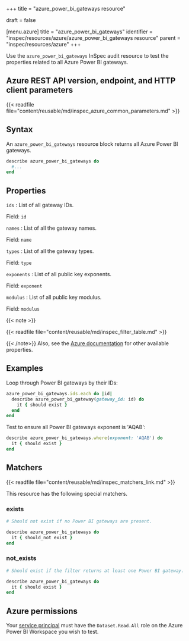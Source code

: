 +++
title = "azure_power_bi_gateways resource"

draft = false


[menu.azure]
title = "azure_power_bi_gateways"
identifier = "inspec/resources/azure/azure_power_bi_gateways resource"
parent = "inspec/resources/azure"
+++

Use the `azure_power_bi_gateways` InSpec audit resource to test the properties related to all Azure Power BI gateways.

## Azure REST API version, endpoint, and HTTP client parameters

{{< readfile file="content/reusable/md/inspec_azure_common_parameters.md" >}}

## Syntax

An `azure_power_bi_gateways` resource block returns all Azure Power BI gateways.

```ruby
describe azure_power_bi_gateways do
  #...
end
```

## Properties

`ids`
: List of all gateway IDs.

  Field: `id`

`names`
: List of all the gateway names.

  Field: `name`

`types`
: List of all the gateway types.

  Field: `type`

`exponents`
: List of all public key exponents.

  Field: `exponent`

`modulus`
: List of all public key modulus.

  Field: `modulus`

{{< note >}}

{{< readfile file="content/reusable/md/inspec_filter_table.md" >}}

{{< /note>}}
Also, see the [Azure documentation](https://docs.microsoft.com/en-us/rest/api/power-bi/Gateways/get-Gateways) for other available properties.

## Examples

Loop through Power BI gateways by their IDs:

```ruby
azure_power_bi_gateways.ids.each do |id|
  describe azure_power_bi_gateway(gateway_id: id) do
    it { should exist }
  end
end
```

Test to ensure all Power BI gateways exponent is 'AQAB':

```ruby
describe azure_power_bi_gateways.where(exponent: 'AQAB') do
  it { should exist }
end
```

## Matchers

{{< readfile file="content/reusable/md/inspec_matchers_link.md" >}}

This resource has the following special matchers.

### exists

```ruby
# Should not exist if no Power BI gateways are present.

describe azure_power_bi_gateways do
  it { should_not exist }
end
```

### not_exists

```ruby
# Should exist if the filter returns at least one Power BI gateway.

describe azure_power_bi_gateways do
  it { should exist }
end
```

## Azure permissions

Your [service principal](https://learn.microsoft.com/en-us/entra/identity-platform/howto-create-service-principal-portal) must have the `Dataset.Read.All` role on the Azure Power BI Workspace you wish to test.
